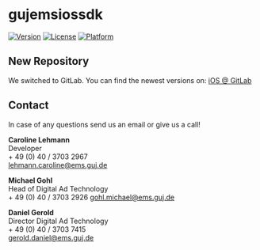 # gujemsiossdk
 
[![Version](https://img.shields.io/cocoapods/v/gujemsiossdk.svg?style=flat)](http://cocoapods.org/pods/gujemsiossdk)
[![License](https://img.shields.io/cocoapods/l/gujemsiossdk.svg?style=flat)](http://cocoapods.org/pods/gujemsiossdk)
[![Platform](https://img.shields.io/cocoapods/p/gujemsiossdk.svg?style=flat)](http://cocoapods.org/pods/gujemsiossdk)
 
## New Repository
 
 We switched to GitLab. You can find the newest versions on: [iOS @ GitLab](https://git.adalliance.io/open-source/gujemsiossdk)

## Contact
 
In case of any questions send us an email or give us a call!
 
**Caroline Lehmann**  
Developer  
\+ 49 (0) 40 / 3703 2967  
lehmann.caroline@ems.guj.de
 
**Michael Gohl**  
Head of Digital Ad Technology  
\+ 49 (0) 40 / 3703 2926
gohl.michael@ems.guj.de

**Daniel Gerold**  
Director Digital Ad Technology  
\+ 49 (0) 40 / 3703 7415  
gerold.daniel@ems.guj.de
